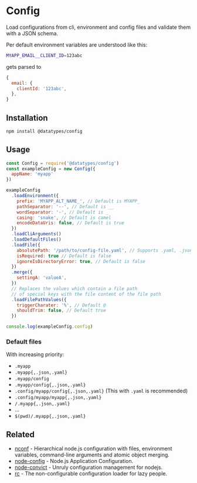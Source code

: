 # Config

Load configurations from cli, environment and config files
and validate them with a JSON schema.

Per default environment variables are understood like this:

```sh
MYAPP_EMAIL__CLIENT_ID=123abc
```

gets parsed to

```js
{
  email: {
    clientId: '123abc',
  },
}
```


## Installation

```sh
npm install @datatypes/config
```


## Usage

```js
const Config = require('@datatypes/config')
const exampleConfig = new Config({
  appName: 'myapp'
})

exampleConfig
  .loadEnvironment({
    prefix: 'MYAPP_ALT_NAME_', // Default is MYAPP_
    pathSeparator: '--', // Default is __
    wordSeparator: '-', // Default is _
    casing: 'snake', // Default is camel
    encodeDataUris: false, // Default is true
  })
  .loadCliArguments()
  .loadDefaultFiles()
  .loadFile({
    absolutePath: '/path/to/config-file.yaml', // Supports .yaml, .json, .js
    isRequired: true // Default is false
    ignoreIsDirectoryError: true, // Default is false
  })
  .merge({
    settingA: 'valueA',
  })
  // Replaces the values which contain a file path
  // of special keys with the file content of the file path
  .loadFilePathValues({
    triggerCharater: '%', // Default @
    shouldTrim: false, // Default true
  })

console.log(exampleConfig.config)
```


### Default files

With increasing priority:

- `.myapp`
- `.myapp{,.json,.yaml}`
- `.myapp/config`
- `.myapp/config{,.json,.yaml}`
- `.config/myapp/config{,.json,.yaml}` (This with `.yaml` is recommended)
- `.config/myapp/myapp{,.json,.yaml}`
- `/.myapp{,.json,.yaml}`
- …
- `$(pwd)/.myapp{,.json,.yaml}`


## Related

- [nconf] - Hierarchical node.js configuration with files,
  environment variables, command-line arguments and atomic object merging.
- [node-config] - Node.js Application Configuration.
- [node-convict] - Unruly configuration management for nodejs.
- [rc] - The non-configurable configuration loader for lazy people.

[nconf]: https://github.com/indexzero/nconf
[node-config]: https://github.com/lorenwest/node-config
[node-convict]: https://github.com/mozilla/node-convict
[rc]: https://github.com/dominictarr/rc
